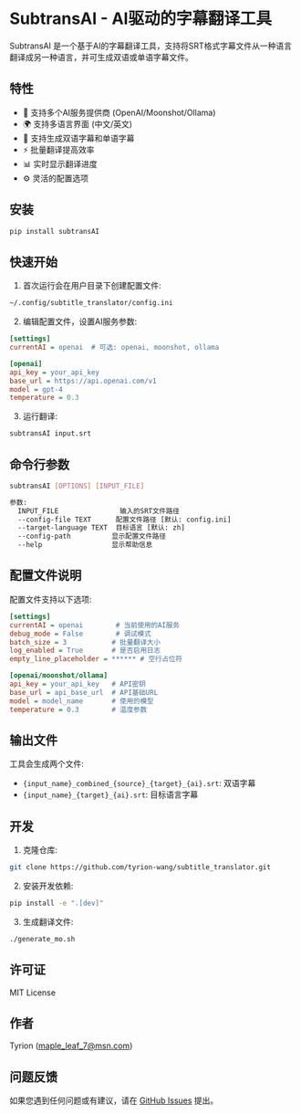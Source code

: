 # SubtransAI - AI驱动的字幕翻译工具

SubtransAI 是一个基于AI的字幕翻译工具，支持将SRT格式字幕文件从一种语言翻译成另一种语言，并可生成双语或单语字幕文件。

## 特性

- 🚀 支持多个AI服务提供商 (OpenAI/Moonshot/Ollama)
- 🌍 支持多语言界面 (中文/英文)
- 📝 支持生成双语字幕和单语字幕
- ⚡ 批量翻译提高效率
- 📊 实时显示翻译进度
- ⚙️ 灵活的配置选项

## 安装
```bash
pip install subtransAI
```

## 快速开始

1. 首次运行会在用户目录下创建配置文件:
```bash
~/.config/subtitle_translator/config.ini
```

2. 编辑配置文件，设置AI服务参数:
```ini
[settings]
currentAI = openai  # 可选: openai, moonshot, ollama

[openai]
api_key = your_api_key
base_url = https://api.openai.com/v1
model = gpt-4
temperature = 0.3
```

3. 运行翻译:
```bash
subtransAI input.srt
```

## 命令行参数

```bash
subtransAI [OPTIONS] [INPUT_FILE]

参数:
  INPUT_FILE               输入的SRT文件路径
  --config-file TEXT      配置文件路径 [默认: config.ini]
  --target-language TEXT  目标语言 [默认: zh]
  --config-path          显示配置文件路径
  --help                 显示帮助信息
```
## 配置文件说明

配置文件支持以下选项:

```ini
[settings]
currentAI = openai        # 当前使用的AI服务
debug_mode = False        # 调试模式
batch_size = 3           # 批量翻译大小
log_enabled = True       # 是否启用日志
empty_line_placeholder = ****** # 空行占位符

[openai/moonshot/ollama]
api_key = your_api_key   # API密钥
base_url = api_base_url  # API基础URL
model = model_name       # 使用的模型
temperature = 0.3        # 温度参数
```

## 输出文件

工具会生成两个文件:
- `{input_name}_combined_{source}_{target}_{ai}.srt`: 双语字幕
- `{input_name}_{target}_{ai}.srt`: 目标语言字幕

## 开发

1. 克隆仓库:
```bash
git clone https://github.com/tyrion-wang/subtitle_translator.git
``` 

2. 安装开发依赖:
```bash
pip install -e ".[dev]"
```

3. 生成翻译文件:
```bash
./generate_mo.sh
```

## 许可证

MIT License

## 作者

Tyrion (maple_leaf_7@msn.com)

## 问题反馈

如果您遇到任何问题或有建议，请在 [GitHub Issues](https://github.com/tyrion-wang/subtitle_translator/issues) 提出。



